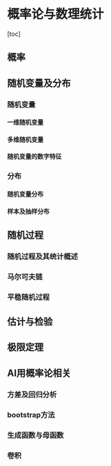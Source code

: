 # 概率论与数理统计



[toc]

## 概率



## 随机变量及分布

###     随机变量

####         一维随机变量

####         多维随机变量

####         随机变量的数字特征

### 	分布

####     	随机变量分布

####     	样本及抽样分布



## 随机过程

###     随机过程及其统计概述

###     马尔可夫链

###     平稳随机过程



## 估计与检验



## 极限定理



## AI用概率论相关

###     方差及回归分析

###     bootstrap方法

###     生成函数与母函数

###     卷积





